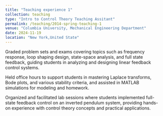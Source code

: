 ```yaml
---
title: "Teaching experience 1"
collection: teaching
type: "Intro to Control Theory Teaching Assitant"
permalink: /teaching/2014-spring-teaching-1
venue: "Columbia University, Mechanical Engineering Department"
date: 2024-11-19
location: "New York,United State"
---
```


Graded problem sets and exams covering topics such as frequency response, loop shaping design, state-space analysis, and full state feedback, guiding students in analyzing and designing linear feedback control systems.

Held office hours to support students in mastering Laplace transforms, Bode plots, and various stability criteria, and assisted in MATLAB simulations for modeling and homework.

Organized and facilitated lab sessions where students implemented full-state feedback control on an inverted pendulum system, providing hands-on experience with control theory concepts and practical applications.
